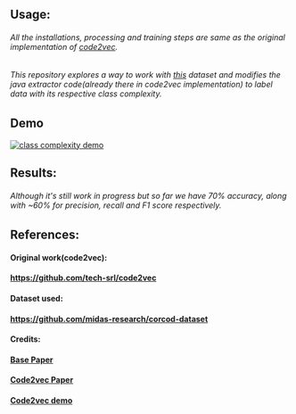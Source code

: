 ## Usage:  
###### All the installations, processing and training steps are same as the original implementation of [code2vec](https://github.com/tech-srl/code2vec).  
###### This repository explores a way to work with [this](https://github.com/midas-research/corcod-dataset) dataset and modifies the java extractor code(already there in code2vec implementation) to label data with its respective class complexity.  
  
## Demo  
[![class complexity demo](http://img.youtube.com/vi/SxYMkueELQI/0.jpg)](http://www.youtube.com/watch?v=SxYMkueELQI)  
  
## Results:  
###### Although it's still work in progress but so far we have 70% accuracy, along with ~60% for precision, recall and F1 score respectively.  
  
  
## References:  
  
#### Original work(code2vec):  
#### https://github.com/tech-srl/code2vec  
#### Dataset used: 
#### https://github.com/midas-research/corcod-dataset  
#### Credits:  
#### [Base Paper](https://arxiv.org/abs/1911.01155)  
#### [Code2vec Paper](https://urialon.cswp.cs.technion.ac.il/wp-content/uploads/sites/83/2018/12/code2vec-popl19.pdf)  
#### [Code2vec demo](https://code2vec.org/)
